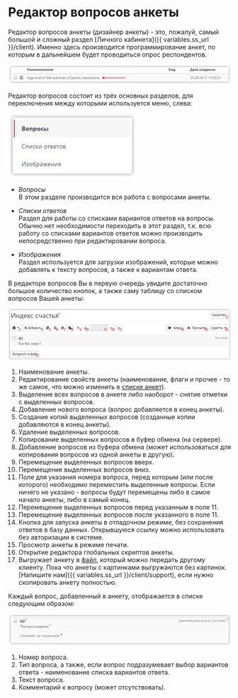 # Редактор вопросов анкеты

Редактор вопросов анкеты (дизайнер анкеты) - это, пожалуй, самый большой и сложный раздел [Личного кабинета]({{ variables.ss_url }}/client). Именно здесь производится программирование анкет, по которым в дальнейшем будет проводиться опрос респондентов.

![](images/1002_img_001.png)

Редактор вопросов состоит из трёх основных разделов, для переключения между которыми используется меню, слева:

![](images/1002_img_002.png)

- *Вопросы*<br>
В этом разделе производится вся работа с вопросами анкеты.

- *Списки ответов*<br>
Раздел для работы со списками вариантов ответов на вопросы. Обычно нет необходимости переходить в этот раздел, т.к. всю работу со списками вариантов ответов можно производить непосредственно при редактировании вопроса.

- *Изображения*<br>
Раздел используется для загрузки изображений, которые можно добавлять к тексту вопросов, а также к вариантам ответа.

В редакторе вопросов Вы в первую очередь увидите достаточно большое количество кнопок, а также саму таблицу со списком вопросов Вашей анкеты:

![](images/1002_img_003.png)

1. Наименование анкеты.
2. Редактирование свойств анкеты (наименование, флаги и прочее - то же самое, что можно изменить в [списке анкет](1001.md)).
3. Выделение всех вопросов в анкете либо наоборот - снятие отметки с выделенных вопросов.
4. Добавление нового вопроса (вопрос добавляется в конец анкеты).
5. Создание копий выделенных вопросов (созданные копии добавляются в конец анкеты).
6. Удаление выделенных вопросов.
7. Копирование выделенных вопросов в буфер обмена (на сервере).
8. Добавление вопросов из буфера обмена (может использоваться для копирования вопросов из одной анкеты в другую).
9. Перемещение выделенных вопросов вверх.
10. Перемещение выделенных вопросов вниз.
11. Поле для указания номера вопроса, перед которым (или после которого) необходимо переместить выделенные вопросы. Если ничего не указано - вопросы будут перемещены либо в самое начало анкеты, либо в самый конец.
12. Перемещение выделенных вопросов перед указанным в поле 11.
13. Перемещение выделенных вопросов после указанного в поле 11.
14. Кнопка для запуска анкеты в отладочном режиме, без сохранения ответов в базу данных. Открывшуюся ссылку можно использовать без авторизации в системе.
15. Просмотр анкеты в режиме печати.
16. Открытие редактора глобальных скриптов анкеты.
17. Выгружает анкету в [файл](1007.md), который можно передать другому клиенту. Пока что анкеты с картинками выгружаются без картинок. [Напишите нам]({{ variables.ss_url }}/client/support), если нужно скопировать анкету полностью.

Каждый вопрос, добавленный в анкету, отображается в списке следующим образом:

![](images/1002_img_004.png)

1. Номер вопроса.
2. Тип вопроса, а также, если вопрос подразумевает выбор вариантов ответа - наименование списка вариантов ответа.
3. Текст вопроса.
4. Комментарий к вопросу (может отсутствовать).
